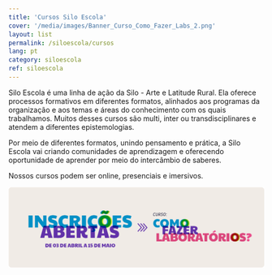 ```yaml
---
title: 'Cursos Silo Escola'
cover: '/media/images/Banner_Curso_Como_Fazer_Labs_2.png'
layout: list
permalink: /siloescola/cursos
lang: pt
category: siloescola
ref: siloescola
---
```



Silo Escola é uma linha de ação da Silo - Arte e Latitude Rural. Ela oferece processos formativos em diferentes formatos, alinhados aos programas da organização e aos temas e áreas do conhecimento com os quais trabalhamos. Muitos desses cursos são multi, inter ou transdisciplinares e atendem a diferentes epistemologias. 


Por meio de diferentes formatos, unindo pensamento e prática, a Silo Escola vai criando comunidades de aprendizagem e oferecendo oportunidade de aprender por meio do intercâmbio de saberes. 


Nossos cursos podem ser online, presenciais e imersivos. 


[![](/media/images/Banner_Curso_Como_Fazer_Labs_2.png)](/silo-escola-2023)

